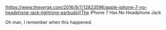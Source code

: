 [https://www.theverge.com/2016/9/7/12823596/apple-iphone-7-no-headphone-jack-lightning-earbuds](The iPhone 7 Has No Headphone Jack

Oh man, I remember when this happened. 
